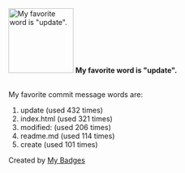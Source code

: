 <img src="https://my-badges.github.io/my-badges/favorite-word.png" alt="My favorite word is &quot;update&quot;." title="My favorite word is &quot;update&quot;." width="128">
<strong>My favorite word is &quot;update&quot;.</strong>
<br><br>

My favorite commit message words are:

1. update (used 432 times)
2. index.html (used 321 times)
3. modified: (used 206 times)
4. readme.md (used 114 times)
5. create (used 101 times)


Created by <a href="https://github.com/my-badges/my-badges">My Badges</a>